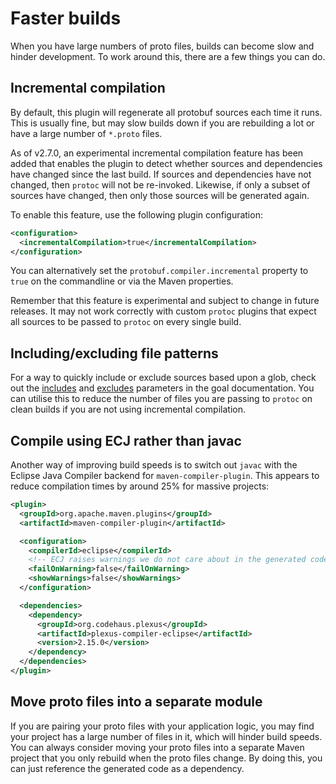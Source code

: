 # Faster builds

When you have large numbers of proto files, builds can become slow and hinder development. To work
around this, there are a few things you can do.

## Incremental compilation

By default, this plugin will regenerate all protobuf sources each time it runs.
This is usually fine, but may slow builds down if you are rebuilding a lot or
have a large number of `*.proto` files.

As of v2.7.0, an experimental incremental compilation feature has been added that
enables the plugin to detect whether sources and dependencies have changed since
the last build. If sources and dependencies have not changed, then `protoc` will
not be re-invoked. Likewise, if only a subset of sources have changed, then only
those sources will be generated again.

To enable this feature, use the following plugin configuration:

```xml
<configuration>
  <incrementalCompilation>true</incrementalCompilation>
</configuration>
```

You can alternatively set the `protobuf.compiler.incremental` property to `true`
on the commandline or via the Maven properties.

Remember that this feature is experimental and subject to change in future
releases. It may not work correctly with custom `protoc` plugins that expect
all sources to be passed to `protoc` on every single build.

## Including/excluding file patterns

For a way to quickly include or exclude sources based upon a glob, check out the
[includes](https://ascopes.github.io/protobuf-maven-plugin/generate-mojo.html#includes)
and
[excludes](https://ascopes.github.io/protobuf-maven-plugin/generate-mojo.html#excludes)
parameters in the goal documentation. You can utilise this to reduce the number of files
you are passing to `protoc` on clean builds if you are not using incremental compilation.

## Compile using ECJ rather than javac

Another way of improving build speeds is to switch out `javac` with the Eclipse Java Compiler
backend for `maven-compiler-plugin`. This appears to reduce compilation times by around 25%
for massive projects:

```xml
<plugin>
  <groupId>org.apache.maven.plugins</groupId>
  <artifactId>maven-compiler-plugin</artifactId>

  <configuration>
    <compilerId>eclipse</compilerId>
    <!-- ECJ raises warnings we do not care about in the generated code. -->
    <failOnWarning>false</failOnWarning>
    <showWarnings>false</showWarnings>
  </configuration>

  <dependencies>
    <dependency>
      <groupId>org.codehaus.plexus</groupId>
      <artifactId>plexus-compiler-eclipse</artifactId>
      <version>2.15.0</version>
    </dependency>
  </dependencies>
</plugin>
```

## Move proto files into a separate module

If you are pairing your proto files with your application logic, you may find your project has a
large number of files in it, which will hinder build speeds. You can always consider moving your
proto files into a separate Maven project that you only rebuild when the proto files change. By
doing this, you can just reference the generated code as a dependency.
